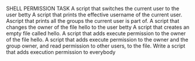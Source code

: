 SHELL PERMISSION TASK
A script that switches the current user to the user betty
A script that prints the effective username of the current user.
Ascript that prints all the groups the current user is part of.
A script that changes the owner of the file hello to the user betty
A script that creates an empty file called hello.
A script that adds execute permission to the owner of the file hello.
A script that adds execute permission to the owner and the group owner, and read permission to other users, to the file.
Write a script that adds execution permission to everybody
